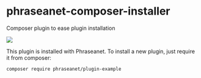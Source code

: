 # phraseanet-composer-installer
Composer plugin to ease plugin installation

<img src="https://travis-ci.org/alchemy-fr/phraseanet-composer-installer.svg"/>

This plugin is installed with Phraseanet. To install a new plugin, just require it from composer:

`composer require phraseanet/plugin-example`
